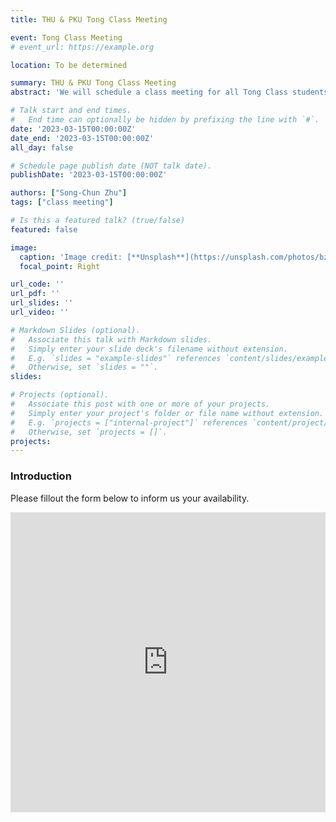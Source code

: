 ```yaml
---
title: THU & PKU Tong Class Meeting

event: Tong Class Meeting
# event_url: https://example.org

location: To be determined

summary: THU & PKU Tong Class Meeting
abstract: 'We will schedule a class meeting for all Tong Class students from THU and PKU.'

# Talk start and end times.
#   End time can optionally be hidden by prefixing the line with `#`.
date: '2023-03-15T00:00:00Z'
date_end: '2023-03-15T00:00:00Z'
all_day: false

# Schedule page publish date (NOT talk date).
publishDate: '2023-03-15T00:00:00Z'

authors: ["Song-Chun Zhu"]
tags: ["class meeting"]

# Is this a featured talk? (true/false)
featured: false

image:
  caption: 'Image credit: [**Unsplash**](https://unsplash.com/photos/bzdhc5b3Bxs)'
  focal_point: Right

url_code: ''
url_pdf: ''
url_slides: ''
url_video: ''

# Markdown Slides (optional).
#   Associate this talk with Markdown slides.
#   Simply enter your slide deck's filename without extension.
#   E.g. `slides = "example-slides"` references `content/slides/example-slides.md`.
#   Otherwise, set `slides = ""`.
slides:

# Projects (optional).
#   Associate this post with one or more of your projects.
#   Simply enter your project's folder or file name without extension.
#   E.g. `projects = ["internal-project"]` references `content/project/deep-learning/index.md`.
#   Otherwise, set `projects = []`.
projects:
---
```


### Introduction

Please fillout the form below to inform us your availability.

<iframe width="640px" height="480px" src="https://forms.office.com/Pages/ResponsePage.aspx?id=Mkaj650Nf0WvcwDjs3ODCHctYn0LcJNNnlk2zrzplGxUMFUxNkFFNUNIN0tTWTBGVElXUzc5Sk9XUS4u&embed=true" frameborder="0" marginwidth="0" marginheight="0" style="border: none; max-width:100%; max-height:100vh" allowfullscreen webkitallowfullscreen mozallowfullscreen msallowfullscreen> </iframe>
